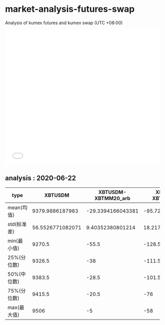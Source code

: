 # market-analysis-futures-swap
Analysis of kumex futures and kumex swap (UTC +08:00)

<iframe width="100%" height="440" src="./data.html" frameborder="no" border="0" scrolling="no"></iframe>

## analysis : 2020-06-22

type|XBTUSDM|XBTUSDM-XBTMM20_arb|XBTUSDM-XBTMU20_arb|
---|---|---|---
mean(均值) | 9379.9886187983 | -29.3394166043381 | -95.7282068062827
std(标准差) | 56.5526771082071 | 9.40352380801214 | 18.2172668593133
min(最小值) | 9270.5 | -55.5 | -128.5
25%(分位数) | 9326.5 | -38 | -111.5
50%(中位数) | 9383.5 | -28.5 | -101.5
75%(分位数) | 9415.5 | -20.5 | -76
max(最大值) | 9506 | -5 | -58
